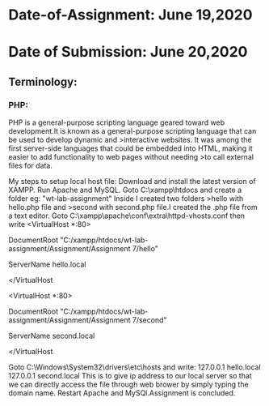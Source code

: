 <h1>Date-of-Assignment: June 19,2020</h1>
<h1>Date of Submission: June 20,2020</h1>
<h2>Terminology:</h2>
<h3>PHP:</h3>
PHP is a general-purpose scripting language geared toward web development.It is known as a general-purpose scripting language that can be used to develop dynamic and >interactive websites. It was among the first server-side languages that could be embedded into HTML, making it easier to add functionality to web pages without needing >to call external files for data.

My steps to setup local host file:
Download and install the latest version of XAMPP.
Run Apache and MySQL.
Goto C:\xampp\htdocs and create a folder eg: "wt-lab-assignment"
Inside I created two folders >hello with hello.php file and >second with second.php file.I created the .php file from a text editor.
Goto C:\xampp\apache\conf\extra\httpd-vhosts.conf then write
<VirtualHost *:80>

DocumentRoot "C:/xampp/htdocs/wt-lab-assignment/Assignment/Assignment 7/hello"

ServerName hello.local

</VirtualHost

<VirtualHost *:80>

DocumentRoot "C:/xampp/htdocs/wt-lab-assignment/Assignment/Assignment 7/second"

ServerName second.local

</VirtualHost

Goto C:\Windows\System32\drivers\etc\hosts and write:
127.0.0.1 hello.local
127.0.0.1 second.local
This is to give ip address to our local server so that we can directly access the file through web brower by simply typing the domain name.
Restart Apache and MySQl.Assignment is concluded.
